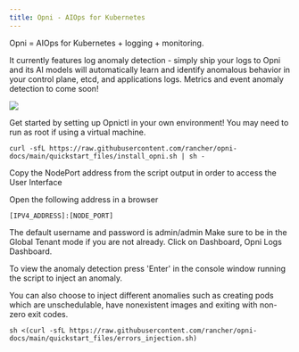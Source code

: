 ```yaml
---
title: Opni - AIOps for Kubernetes
---
```


Opni = AIOps for Kubernetes + logging + monitoring. 

It currently features log anomaly detection - simply ship your logs to Opni and its AI models will automatically learn and identify anomalous behavior in your control plane, etcd, and applications logs. Metrics and event anomaly detection to come soon!

[![](https://opni-public.s3.us-east-2.amazonaws.com/opni_youtube_gh.png)](https://youtu.be/DQVBwMaO_o0)

Get started by setting up Opnictl in your own environment! You may need to run as root if using a virtual machine.
```
curl -sfL https://raw.githubusercontent.com/rancher/opni-docs/main/quickstart_files/install_opni.sh | sh -
```

Copy the NodePort address from the script output in order to access the User Interface


Open the following address in a browser
```
[IPV4_ADDRESS]:[NODE_PORT]
``` 
The default username and password is admin/admin
Make sure to be in the Global Tenant mode if you are not already. Click on Dashboard, Opni Logs Dashboard.

To view the anomaly detection press 'Enter' in the console window running the script to inject an anomaly.

You can also choose to inject different anomalies such as creating pods which are unschedulable, have nonexistent images and exiting with non-zero exit codes.
```
sh <(curl -sfL https://raw.githubusercontent.com/rancher/opni-docs/main/quickstart_files/errors_injection.sh)
```



